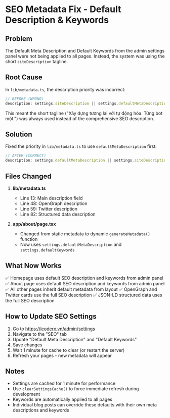 # SEO Metadata Fix - Default Description & Keywords

## Problem
The Default Meta Description and Default Keywords from the admin settings panel were not being applied to all pages. Instead, the system was using the short `siteDescription` tagline.

## Root Cause
In `lib/metadata.ts`, the description priority was incorrect:
```typescript
// BEFORE (WRONG)
description: settings.siteDescription || settings.defaultMetaDescription,
```

This meant the short tagline ("Xây dựng tương lai với tự động hóa. Từng bot một.") was always used instead of the comprehensive SEO description.

## Solution
Fixed the priority in `lib/metadata.ts` to use `defaultMetaDescription` first:
```typescript
// AFTER (CORRECT)
description: settings.defaultMetaDescription || settings.siteDescription,
```

## Files Changed
1. **lib/metadata.ts**
   - Line 13: Main description field
   - Line 48: OpenGraph description
   - Line 59: Twitter description
   - Line 82: Structured data description
   
2. **app/about/page.tsx**
   - Changed from static metadata to dynamic `generateMetadata()` function
   - Now uses `settings.defaultMetaDescription` and `settings.defaultKeywords`

## What Now Works
✅ Homepage uses default SEO description and keywords from admin panel
✅ About page uses default SEO description and keywords from admin panel
✅ All other pages inherit default metadata from layout
✅ OpenGraph and Twitter cards use the full SEO description
✅ JSON-LD structured data uses the full SEO description

## How to Update SEO Settings
1. Go to https://icoderx.vn/admin/settings
2. Navigate to the "SEO" tab
3. Update "Default Meta Description" and "Default Keywords"
4. Save changes
5. Wait 1 minute for cache to clear (or restart the server)
6. Refresh your pages - new metadata will appear

## Notes
- Settings are cached for 1 minute for performance
- Use `clearSettingsCache()` to force immediate refresh during development
- Keywords are automatically applied to all pages
- Individual blog posts can override these defaults with their own meta descriptions and keywords
